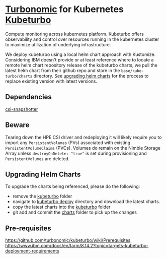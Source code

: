 # [Turbonomic](https://github.com/turbonomic/) for Kubernetes [Kubeturbo](https://github.com/turbonomic/kubeturbo)

Compute monitoring across kubernetes platform. Kubeturbo offers observability and control over resources running in the kubernetes cluster to maximize utilization of underlying infrastructure. 

We deploy kubeturbo using a local helm chart approach with Kustomize. Considering IBM doesn't provide or at least reference where to locate a remote helm chart repository release of the kubeturbo charts, we pull the latest helm chart from their github repo and store in the `base/kube-turbo/charts` directory. See [upgrading helm charts](#upgrading-helm-charts) for the process to replace existing version with latest versions. 

## Dependencies

[csi-snapshotter](/bases/csi-snapshotter/README.md)

## Beware
Tearing down the HPE CSI driver and redeploying it will likely require you to import any `PersistentVolumes` (PVs) associated with existing `PersistentVolumeClaims` (PVCs). Volumes do remain on the Nimble Storage Array unless `destroyOnDelete: "true"` is set during provisioning and `PersistentVolumes` are deleted.

## Upgrading Helm Charts

To upgrade the charts being referenced, please do the following:
- remove the [kubeturbo](charts/kubeturbo/) folder
- navigate to [kubeturbo deploy](https://github.com/turbonomic/kubeturbo/tree/master/deploy/kubeturbo) directory and download the latest charts. 
- copy the latest charts into the [kubeturbo](charts/kubeturbo/) folder
- git add and commit the [charts](charts) folder to pick up the changes

## Pre-requisites

https://github.com/turbonomic/kubeturbo/wiki/Prerequisites
https://www.ibm.com/docs/en/tarm/8.14.2?topic=targets-kubeturbo-deployment-requirements

